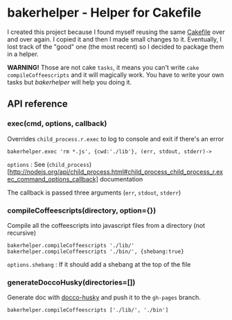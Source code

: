 # bakerhelper - Helper for Cakefile

I created this project because I found myself reusing the same 
[Cakefile](http://coffeescript.org/#cake) over and over again. I copied it
and then I made small changes to it. Eventually, I lost track of the "good" one 
(the most recent) so I decided to package them in a helper.

__WARNING!__ Those are not cake `tasks`, it means you can't write
`cake compileCoffeescripts` and it will magically work. You have to write your
own tasks but _bakerhelper_ will help you doing it.

## API reference

### exec(cmd, options, callback)

Overrides `child_process.r.exec` to log to console and exit if there's an error

    bakerhelper.exec 'rm *.js', {cwd:'./lib'}, (err, stdout, stderr)->

`options` : See (`child_process`)[http://nodejs.org/api/child_process.html#child_process_child_process_r.exec_command_options_callback] documentation

The callback is passed three arguments (`err`, `stdout`, `stderr`)

### compileCoffeescripts(directory, option={})

Compile all the coffeescripts into javascript files from a directory (not recursive)

    bakerhelper.compileCoffeescripts './lib/'
    bakerhelper.compileCoffeescripts './bin/', {shebang:true}

`options.shebang` : If it should add a shebang at the top of the file
  
### generateDoccoHusky(directories=[])

Generate doc with [docco-husky](https://github.com/mbrevoort/docco-husky)
and push it to the `gh-pages` branch.

    bakerhelper.compileCoffeescripts ['./lib/', './bin']
